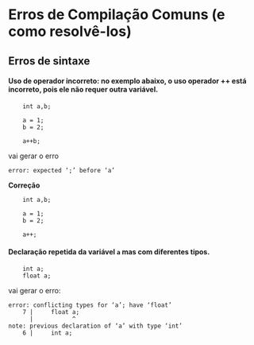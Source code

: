 # Erros de Compilação Comuns (e como resolvê-los)


## Erros de sintaxe

#### Uso de operador incorreto: no exemplo abaixo, o uso operador **++** está incorreto, pois ele não requer outra variável. 

  ```
      int a,b;

      a = 1;
      b = 2;

      a++b;
  ```

  vai gerar o erro

```error: expected ‘;’ before ‘a’```

**Correção**

  ```
      int a,b;

      a = 1;
      b = 2;

      a++;
```

#### Declaração repetida da variável ```a``` mas com diferentes tipos.

  ```
      int a;
      float a;
  ```
  
  vai gerar o erro:
  
  ```
  error: conflicting types for ‘a’; have ‘float’
      7 |     float a;
        |           ^
  note: previous declaration of ‘a’ with type ‘int’
      6 |     int a;
  ```

